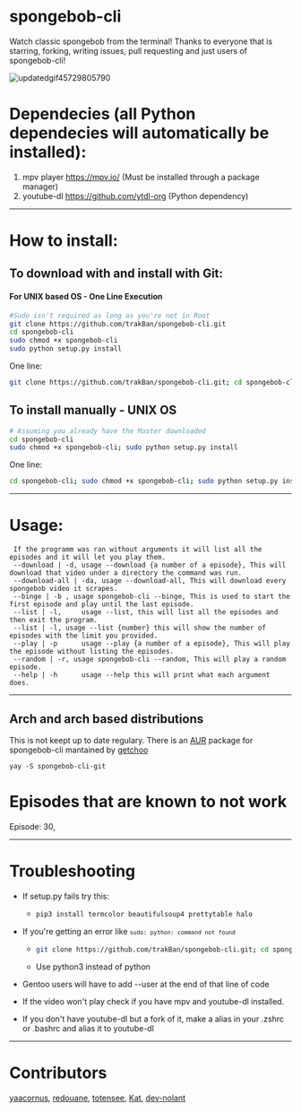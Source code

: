# spongebob-cli
Watch classic spongebob from the terminal!
Thanks to everyone that is starring, forking, writing issues, pull requesting and just users of spongebob-cli!

![updatedgif45729805790](https://user-images.githubusercontent.com/81049050/150833862-0a828939-f267-4bd2-931f-79df55d51e28.gif)

# Dependecies (all Python dependecies will automatically be installed):
1.  mpv player https://mpv.io/  (Must be installed through a package manager)
2.  youtube-dl https://github.com/ytdl-org  (Python dependency)

------
# How to install:

## To download with and install with Git:
#### For UNIX based OS - One Line Execution
```bash
#Sudo isn't required as long as you're not in Root
git clone https://github.com/trakBan/spongebob-cli.git
cd spongebob-cli
sudo chmod +x spongebob-cli
sudo python setup.py install
```
One line: 
```bash
git clone https://github.com/trakBan/spongebob-cli.git; cd spongebob-cli; sudo chmod +x spongebob-cli; sudo python setup.py install
```

<!---
#### For Windows OS
```bash
# NOTE: !LAUNCH YOUR CMD AS ADMIN!
git clone https://github.com/trakBan/spongebob-cli.git
cd spongebob-cli
python setup.py install
```
--->

## To install manually - UNIX OS
```bash
# Assuming you already have the Master downloaded
cd spongebob-cli
sudo chmod +x spongebob-cli; sudo python setup.py install
```
One line: 
```bash
cd spongebob-cli; sudo chmod +x spongebob-cli; sudo python setup.py install
```
------
# Usage:
```
 If the programm was ran without arguments it will list all the episodes and it will let you play them.
 --download | -d, usage --download {a number of a episode}, This will download that video under a directory the command was run.
 --download-all | -da, usage --download-all, This will download every spongebob video it scrapes.
 --binge | -b , usage spongebob-cli --binge, This is used to start the first episode and play until the last episode.
 --list | -l,     usage --list, this will list all the episodes and then exit the program.
 --list | -l, usage --list {number} this will show the number of episodes with the limit you provided.
 --play | -p      usage --play {a number of a episode}, This will play the episode without listing the episodes.
 --random | -r, usage spongebob-cli --random, This will play a random episode.
 --help | -h      usage --help this will print what each argument does.
```

------
## Arch and arch based distributions
This is not keept up to date regulary.
There is an [AUR](https://aur.archlinux.org/packages/spongebob-cli-git/) package for spongebob-cli mantained by [getchoo](https://github.com/getchoo)
```
yay -S spongebob-cli-git
```
# Episodes that are known to not work
Episode: 30, 

------
# Troubleshooting

- If setup.py fails try this:
  - ```bash
    pip3 install termcolor beautifulsoup4 prettytable halo
    ```

- If you're getting an error like <code>`sudo: python: command not found`</code>
   - ```bash
     git clone https://github.com/trakBan/spongebob-cli.git; cd spongebob-cli; sudo chmod +x spongebob-cli; sudo python3 setup.py install
     ```
   - Use python3 instead of python


- Gentoo users will have to add --user at the end of that line of code

- If the video won't play check if you have mpv and youtube-dl installed.
- If you don't have youtube-dl but a fork of it, make a alias in your .zshrc or .bashrc and alias it to youtube-dl

------
# Contributors
[yaacornus](https://github.com/yaacornus), 
[redouane](https://github.com/red-elka), 
[totensee](https://github.com/totensee), 
[Kat](https://github.com/TransKat), 
[dev-nolant](https://github.com/dev-nolant)
